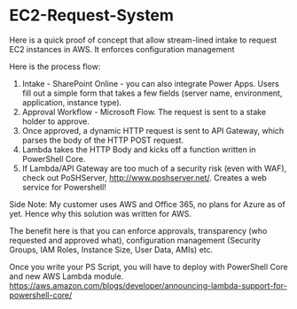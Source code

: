 # EC2-Request-System

Here is a quick proof of concept that allow stream-lined intake to request EC2 instances in AWS.  It enforces configuration management

Here is the process flow:
1. Intake - SharePoint Online - you can also integrate Power Apps.  Users fill out a simple form that takes a few fields (server name, environment, application, instance type).
1. Approval Workflow - Microsoft Flow.  The request is sent to a stake holder to approve.
1. Once approved, a dynamic HTTP request is sent to API Gateway, which parses the body of the HTTP POST request.
1. Lambda takes the HTTP Body and kicks off a function written in PowerShell Core. 
1. If Lambda/API Gateway are too much of a security risk (even with WAF), check out PoSHServer, http://www.poshserver.net/. Creates a web service for Powershell!

Side Note: My customer uses AWS and Office 365, no plans for Azure as of yet. Hence why this solution was written for AWS. 

The benefit here is that you can enforce approvals, transparency (who requested and approved what), configuration management (Security Groups, IAM Roles, Instance Size, User Data, AMIs) etc.

Once you write your PS Script, you will have to deploy with PowerShell Core and new AWS Lambda module. https://aws.amazon.com/blogs/developer/announcing-lambda-support-for-powershell-core/

